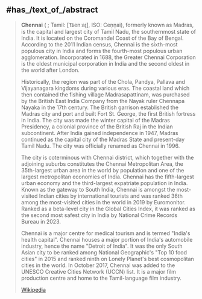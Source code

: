 ﻿---
aliases:
- Chennai
- Madras
has_id_wikidata: Q1352
authority: "[[/_Standards/WikiData/WD~Greater_Chennai_Corporation,286536]]"
instance_of:
- "[[/_Standards/WikiData/WD~business_cluster,745456]]"
- "[[/_Standards/WikiData/WD~million_city,1637706]]"
- "[[/_Standards/WikiData/WD~state_capital,11271835]]"
- "[[/_Standards/WikiData/WD~largest_city,51929311]]"
described_by_source:
- "[[/_Standards/WikiData/WD~Encyclopædia_Britannica_11th_edition,867541]]"
- "[[/_Standards/WikiData/WD~The_Nuttall_Encyclopædia,3181656]]"
- "[[/_Standards/WikiData/WD~Sytin_Military_Encyclopedia,4114391]]"
- "[[/_Standards/WikiData/WD~Meyers_Konversations-Lexikon,_4th_edition_(1885–1890),19219752]]"
- "[[/_Standards/WikiData/WD~Meyer’s_Universum,_Zweiter_Band,126937278]]"
head_of_government: "[[/_Standards/WikiData/WD~M._K._Stalin,983475]]"
member_of: "[[/_Standards/WikiData/WD~Creative_Cities_Network,1139352]]"
capital_of:
- "[[/_Standards/WikiData/WD~Madras_Presidency,1772596]]"
- "[[/_Standards/WikiData/WD~Madras_State,2618458]]"
- "[[/_Standards/WikiData/WD~Tamil_Nadu,1445]]"
- "[[/_Standards/WikiData/WD~Chennai_district,15116]]"
demographics_of_topic: "[[/_Standards/WikiData/WD~demographics_of_Chennai,5255999]]"
economy_of_topic: "[[/_Standards/WikiData/WD~economy_of_Chennai,5333650]]"
geography_of_topic: "[[/_Standards/WikiData/WD~geography_of_Chennai,5535130]]"
pronunciation_audio:
- "http://commons.wikimedia.org/wiki/Special:FilePath/Chennai.ogg"
- "http://commons.wikimedia.org/wiki/Special:FilePath/LL-Q5885%20%28tam%29-Sriveenkat-%E0%AE%AE%E0%AF%86%E0%AE%9F%E0%AF%8D%E0%AE%B0%E0%AE%BE%E0%AE%B8%E0%AF%8D.wav"
video: "http://commons.wikimedia.org/wiki/Special:FilePath/Chennai%20-%20bird%27s-eye%20view.ogv"
nighttime_view: "http://commons.wikimedia.org/wiki/Special:FilePath/Chennai%20%286708387919%29.jpg"
page_banner: "http://commons.wikimedia.org/wiki/Special:FilePath/Chennai%20banner%20Ripon%20building.jpg"
image: "http://commons.wikimedia.org/wiki/Special:FilePath/Chennai%20train%20station.jpg"
aerial_view: "http://commons.wikimedia.org/wiki/Special:FilePath/South%20Chennai%20aerial%201.jpg"
GitHub_topic: chennai
subreddit:
- chennai
- chennaii
- Chennai
- chennaicity
HASC: IN.TN.CH
fleet_or_registration_number: TN-01—TN-22
Commons_gallery: சென்னை
demonym: Chennaiite
native_label: சென்னை
official_website: "https://chennaicorporation.gov.in/"
country: '[[/_Standards/WikiData/WD~India,668]]'
twinned_administrative_body:
- '[[/_Standards/WikiData/WD~Volgograd,914]]'
- "[[/_Standards/WikiData/WD~San_Antonio,975]]"
- '[[/_Standards/WikiData/WD~Frankfurt,1794]]'
- "[[/_Standards/WikiData/WD~Kuala_Lumpur,1865]]"
- '[[/_Standards/WikiData/WD~Chemnitz,2795]]'
- '[[/_Standards/WikiData/WD~Chongqing,11725]]'
- '[[/_Standards/WikiData/WD~Denver,16554]]'
- '[[/_Standards/WikiData/WD~Ulsan,41278]]'
official_language: '[[/_Standards/WikiData/WD~Tamil,5885]]'
located_in_time_zone: '[[/_Standards/WikiData/WD~UTC+05_30,6828]]'
located_in_the_administrative_territorial_entity: "[[/_Standards/WikiData/WD~Chennai_district,15116]]"
continent: '[[/_Standards/WikiData/WD~Asia,48]]'
elevation_above_sea_level: 6
local_dialing_code: 44
population: 6599000
OmegaWiki_Defined_Meaning: 1213006
U_S_National_Archives_Identifier: 10044232
official_name:
- Madras
- Мадрас
- Ченнаи
- Chennai
locator_map_image: "http://commons.wikimedia.org/wiki/Special:FilePath/Chennai%20in%20Tamil%20Nadu%20%28India%29.svg"
UN_LOCODE: INMAA
postal_code: 600...
coordinate_location: "Point(80.275 13.0825)"
WOEID: 2295424
area: 426830040
Commons_category: Chennai
hashtag: Chennai
inception: "1639-01-01T00:00:00Z"
---

## #has_/text_of_/abstract

> **Chennai** ( ; Tamil: [ˈt͡ɕenːaɪ̯], ISO: Ceṉṉai), formerly known as Madras, is the capital and largest city of Tamil Nadu, the southernmost state of India. It is located on the Coromandel Coast of the Bay of Bengal. According to the 2011 Indian census, Chennai is the sixth-most populous city in India and forms the fourth-most populous urban agglomeration. Incorporated in 1688, the Greater Chennai Corporation is the oldest municipal corporation in India and the second oldest in the world after London.
>
> Historically, the region was part of the Chola, Pandya, Pallava and Vijayanagara kingdoms during various eras. The coastal land which then contained the fishing village Madrasapattinam, was purchased by the British East India Company from the Nayak ruler Chennapa Nayaka in the 17th century. The British garrison established the Madras city and port and built Fort St. George, the first British fortress in India. The city was made the winter capital of the Madras Presidency, a colonial province of the British Raj in the Indian subcontinent. After India gained independence in 1947, Madras continued as the capital city of the Madras State and present-day Tamil Nadu. The city was officially renamed as Chennai in 1996.
>
> The city is coterminous with Chennai district, which together with the adjoining suburbs constitutes the Chennai Metropolitan Area, the 35th-largest urban area in the world by population and one of the largest metropolitan economies of India. Chennai has the fifth-largest urban economy and the third-largest expatriate population in India. Known as the gateway to South India, Chennai is amongst the most-visited Indian cities by international tourists and was ranked 36th among the most-visited cities in the world in 2019 by Euromonitor. Ranked as a beta-level city in the Global Cities Index, it was ranked as the second most safest city in India by National Crime Records Bureau in 2023.
>
> Chennai is a major centre for medical tourism and is termed "India's health capital". Chennai houses a major portion of India's automobile industry, hence the name "Detroit of India". It was the only South Asian city to be ranked among National Geographic's "Top 10 food cities" in 2015 and ranked ninth on Lonely Planet's best cosmopolitan cities in the world. In October 2017, Chennai was added to the UNESCO Creative Cities Network (UCCN) list. It is a major film production centre and home to the Tamil-language film industry.
>
> [Wikipedia](https://en.wikipedia.org/wiki/Chennai) 

